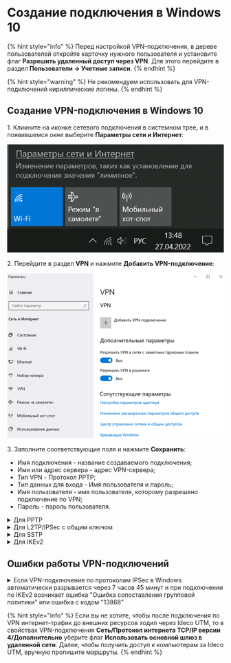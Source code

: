 # Создание подключения в Windows 10

{% hint style="info" %}
Перед настройкой VPN-подключения, в дереве пользователей откройте карточку нужного пользователя и установите флаг **Разрешить удаленный доступ через VPN**. Для этого перейдите в раздел **Пользователи -&gt; Учетные записи**.
{% endhint %}

{% hint style="warning" %}
Не рекомендуем использовать для VPN-подключений кириллические логины.
{% endhint %}

## Создание VPN-подключения в Windows 10

1\. Кликните на иконке сетевого подключения в системном трее, и в появившемся окне выберите **Параметры сети и Интернет**:

![](/.gitbook/assets/vpn-windows.png)

2\. Перейдите в раздел **VPN** и нажмите **Добавить VPN-подключение**:

![](/.gitbook/assets/vpn-windows1.png)

3\. Заполните соответствующие поля и нажмите **Сохранить**:

* Имя подключения - название создаваемого подключения;
* Имя или адрес сервера - адрес VPN-сервера;
* Тип VPN - Протокол PPTP;
* Тип данных для входа - Имя пользователя и пароль;
* Имя пользователя - имя пользователя, которому разрешено подключение по VPN;
* Пароль - пароль пользователя.

<details>

<summary>Для PPTP</summary>

![](/.gitbook/assets/vpn-windows2.png)

При настройке подключения по VPN из сети Интернет, в свойствах VPN-подключения нужно указать следующие параметры:

* Перейдите в **Настройки параметров адаптера**;
* Нажмите на созданное подключение правой кнопкой мыши и выберите **Свойства**;
* Перейдите во вкладку **Безопасность** и установите:
  * **Шифрование данных** - обязательное \(отключиться, если нет шифрования\)
  * **Протокол расширенной проверки подлинности (EAP)** - Microsoft защищенный пароль (EAP MSCHAPV2)

</details>

<details>

<summary>Для L2TP/IPSec с общим ключом</summary>

**Важно:** L2TP IPsec клиенты, находящиеся за одним NAT'ом, могут испытывать проблемы подключения если их более одного. Решить проблему может помочь [инструкция](https://docs.microsoft.com/en-us/troubleshoot/windows-server/networking/configure-l2tp-ipsec-server-behind-nat-t-device). Рекомендуем вместо L2TP IPsec использовать IKEv2 IPSec.

* Общий ключ - значение строки **PSK** в разделе **Пользователи -&gt; Авторизация -&gt; VPN-подключение -&gt; Подключение по L2TP/IPSec**.

![](/.gitbook/assets/vpn-windows3.png)

{% hint style="info" %}
Если вы создаете VPN-подключение к UTM через проброс портов, рекомендуем выполнить следующие действия:

1. Откройте **Редактор реестра**.
2. Перейдите в `HKEY_LOCAL_MACHINE\SYSTEM\CurrentControlSet\Services\PolicyAgent` и создайте DWORD-параметр с именем AssumeUDPEncapsulationContextOnSendRule и значением `2`.
3. Перезагрузите Windows.
{% endhint %}

Возможные неполадки

1. Неправильно указан логин или пароль пользователя. Часто при повторном соединении предлагается указать домен. Старайтесь создавать цифро-буквенные пароли, желательно на латинице для ваших учетных записей. Если есть сомнения в этом пункте, то временно установите логин и пароль пользователю «user» и «123456».
2. Для того, чтобы пакеты пошли через VPN-туннель, надо убедиться, что в настройках этого подключения стоит чекбокс **Использовать основной шлюз в удалённой сети** в разделе **Настройка параметров адаптера -&gt; Правой кнопкой мыши по подключению -&gt; Свойства -&gt; Сеть -&gt; Свойства опции «Протокол Интернета версии 4 (TCP/IPv4)» -&gt;Дополнительно**. Если же маршрутизировать все пакеты в этот интерфейс не обязательно, то маршрут надо писать вручную.
3. Подключение происходит через DNAT, т.е. внешний интерфейс Ideco UTM не имеет «белого» IP-адреса, а необходимые для работы порты (500 и 4500) «проброшены» на внешний интерфейс устройства, расположенного перед Ideco UTM и имеющего «белый» IP-адрес. В данном случае VPN-подключение либо вообще не будет устанавливаться, либо будут периодические обрывы. Решение - исключить устройство перед Ideco UTM и указать на внешнем интерфейсе Ideco UTM «белый» IP-адрес, к которому в итоге и будут осуществляться L2TP/IPsec-подключения. Либо используйте протокол SSTP, потому что его проще опубликовать с помощью проброса портов.
4. Если в OC Windows 10 повторно подключиться по L2TP, но при этом использовать **невалидный** ключ PSK (введя его в дополнительных параметрах (скриншот ниже)), подключение все равно будет установлено успешно. Это связано с особенностями работы ОС.

{% hint style="warning" %}
Убедитесь, что локальная сеть (или адрес на сетевой карте) на удалённой машине не пересекается с локальной сетью вашей организации, а если пересекается, то доступа к сети вашей организации не будет (трафик по таблице маршрутизации пойдёт в физический интерфейс, а не в VPN). Адресацию необходимо менять.
{% endhint %}

</details>

<details>

<summary>Для SSTP</summary>

* Имя или адрес сервера - адрес VPN-сервера в формате *адрес_VPN_сервера:порт*.

![](/.gitbook/assets/vpn-windows4.png)

</details>

<details>

<summary>Для IKEv2</summary>

![](/.gitbook/assets/vpn-windows5.png)

4\. Активируйте подключение, нажав правой кнопкой мыши по созданному подключению и выбрав **Подключиться**:

![](/.gitbook/assets/vpn-windows6.png)

5\. Для разрыва подключения нажмите **Отключиться**. Если нужно внести изменение в созданное подключение, нажмите **Дополнительные параметры -&gt; Изменить**

![](/.gitbook/assets/vpn-windows7.png)

</details>

## Ошибки работы VPN-подключений

<details>

<summary>Если VPN-подключение по протоколам IPSeс в Windows автоматически разрывается через 7 часов 45 минут и при подключении по IKEv2 возникает ошибка "Ошибка сопоставления групповой политики" или ошибка с кодом "13868"</summary>

Для восстановления связи подойдут следующие действия:

1\. Переподключите соединение. В данном случае соединение восстановится, но через 7 часов 45 минут вновь будет автоматически разорвано. Если вы хотите, чтобы подключение не разрывалось автоматически, то выполните действия из следующего пункта.

2\. Внесите изменения в реестр:

* Откройте **Редактор реестра**.
* Перейдите по пути `HKEY_LOCAL_MACHINE\SYSTEM\CurrentControlSet\Services\RasMan\Parameters`.
* Нажмите правой кнопкой мыши по параметру именем **NegotiateDH2048\_AES256** и нажмите **Изменить**.
* В строке **Значение** укажите значение `1`:

![](/.gitbook/assets/windows-vpn.png)

* Нажмите **OK**.
*   Перезагрузите Windows.

    Если параметра именем **NegotiateDH2048\_AES256** нет, то создайте его. Для этого:
* Нажмите правой кнопкой мыши по свободному месту реестра в **Parameters** и выберите **Создать -> DWORD**:

![](/.gitbook/assets/windows-vpn2.png)

* Задайте имя **NegotiateDH2048\_AES256**.
* Нажмите правой кнопкой мыши по созданному файлу и выберите **Изменить**:

![](/.gitbook/assets/windows-vpn3.png)

* В строке **Значение** укажите значение `1`:

![](/.gitbook/assets/windows-vpn4.png)

* Нажмите **OK**.

3\. Перезагрузите Windows.

</details>

{% hint style="info" %}
Если вы не хотите, чтобы после подключения по VPN интернет-трафик до внешних ресурсов ходил через Ideco UTM, то в свойствах VPN-подключения **Сеть/Протокол интернета TCP/IP версии 4/Дополнительно** уберите флаг **Использовать основной шлюз в удаленной сети**. Далее, чтобы получить доступ к компьютерам за Ideco UTM, вручную пропишите маршруты.
{% endhint %}